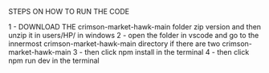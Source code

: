 STEPS ON HOW TO RUN THE CODE

1 - DOWNLOAD THE crimson-market-hawk-main folder zip version and then unzip it in users/HP/ in windows
2 - open the folder in vscode and go to the innermost crimson-market-hawk-main directory if there are two crimson-market-hawk-main
3 - then click npm install in the terminal
4 - then click npm run dev in the terminal
